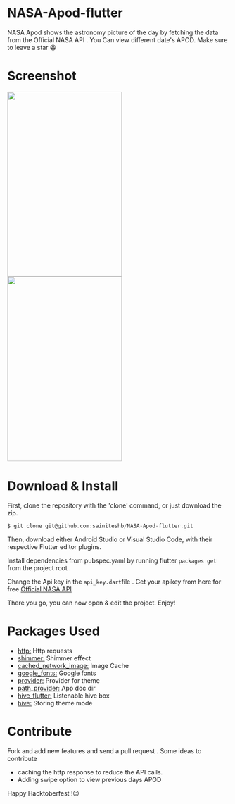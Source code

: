 # NASA-Apod-flutter
 NASA Apod shows the astronomy picture of the day by fetching the data from the Official NASA API . You Can view different date's APOD. 
 Make sure to leave a star 😀

# Screenshot
<img src="https://github.com/sainiteshb/NASA-Apod-flutter/blob/main/screenshots/Screenshot_1601990197.png" width="260px" height="420px" >  <img src="https://github.com/sainiteshb/NASA-Apod-flutter/blob/main/screenshots/Screenshot_1601990197.png" width="260px" height="420px" >

# Download & Install
First, clone the repository with the 'clone' command, or just download the zip.
```C
$ git clone git@github.com:sainiteshb/NASA-Apod-flutter.git
```
Then, download either Android Studio or Visual Studio Code, with their respective Flutter editor plugins.

Install dependencies from pubspec.yaml by running flutter ``` packages get ``` from the project root .

Change the Api key in the ``` api_key.dart ```file . Get your apikey from here for free [Official NASA API](https://api.nasa.gov/)

There you go, you can now open & edit the project. Enjoy!

# Packages Used

* [http:](https://pub.dev/packages/http)  Http requests
* [shimmer:](https://pub.dev/packages/shimmer)  Shimmer effect
* [cached_network_image:](https://pub.dev/packages/cached_network_image) Image Cache
* [google_fonts:](https://pub.dev/packages/google_fonts) Google fonts
* [provider:](https://pub.dev/packages/provider) Provider for theme
* [path_provider:](https://pub.dev/packages/path_provider) App doc dir
* [hive_flutter:](https://pub.dev/packages/hive_flutter) Listenable hive box
* [hive:](https://pub.dev/packages/hive) Storing theme mode

# Contribute 

Fork and add new features and send a pull request . 
Some ideas to contribute
* caching the http response to reduce the API calls.
* Adding swipe option to view previous days APOD


Happy Hacktoberfest !😉
